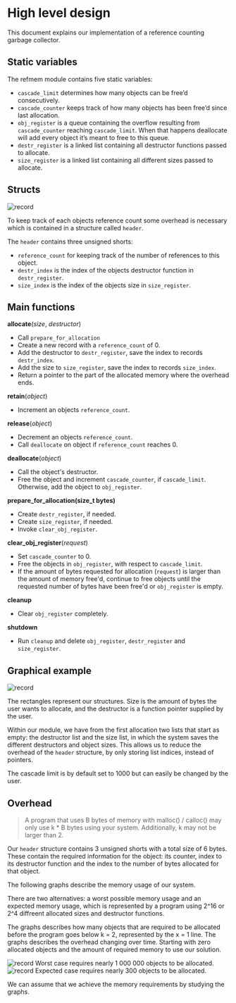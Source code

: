 # High level design
This document explains our implementation of a reference counting garbage collector.

## Static variables
The refmem module contains five static variables:
- ``cascade_limit`` determines how many objects can be free’d consecutively.
- ``cascade_counter`` keeps track of how many objects has been free’d since last allocation.
- ``obj_register`` is a queue containing the overflow resulting from ``cascade_counter`` reaching ``cascade_limit``.
  When that happens deallocate will add every object it’s meant to free to this queue.
- ``destr_register`` is a linked list containing all destructor functions passed to allocate.
- ``size_register`` is a linked list containing all different sizes passed to allocate.

## Structs

![record](HeaderDiagram.png?)

To keep track of each objects reference count some overhead is necessary which is contained in a structure called ``header``.

The ``header`` contains three unsigned shorts:
- ``reference_count`` for keeping track of the number of references to this object.
- ``destr_index`` is the index of the objects destructor function in ``destr_register``.
- ``size_index`` is the index of the objects size in ``size_register``.

## Main functions
**allocate**(*size*, *destructor*)
- Call ``prepare_for_allocation``
- Create a new record with a ``reference_count`` of 0.
- Add the destructor to ``destr_register``, save the index to records ``destr_index``.
- Add the size to ``size_register``, save the index to records ``size_index``.
- Return a pointer to the part of the allocated memory where the overhead ends.

**retain**(*object*)
- Increment an objects ``reference_count``.

**release**(*object*)
- Decrement an objects ``reference_count``.
- Call ``deallocate`` on object if ``reference_count`` reaches 0.

**deallocate**(*object*)
- Call the object's destructor.
- Free the object and increment ``cascade_counter``, if ``cascade_limit``. Otherwise, add the object to ``obj_register``.

**prepare_for_allocation(size_t bytes)**
- Create ``destr_register``, if  needed.
- Create ``size_register``, if  needed.
- Invoke ``clear_obj_register``.

**clear_obj_register**(*request*)
- Set ``cascade_counter`` to 0.
- Free the objects in ``obj_register``, with respect to ``cascade_limit``.
- If the amount of bytes requested for allocation (``request``) is larger than the amount of memory free'd, continue to free objects until the requested number of bytes have been free'd or ``obj_register`` is empty.

**cleanup**
- Clear ``obj_register`` completely.

**shutdown**
- Run ``cleanup`` and delete ``obj_register``, ``destr_register`` and ``size_register``.

## Graphical example

![record](record.png?)

The rectangles represent our structures. Size is the amount of bytes the user wants to allocate, and the destructor is a function pointer supplied by the user.

Within our module, we have from the first allocation two lists that start as empty: the destructor list and the size list, in which the system saves the different destructors and object sizes. This allows us to reduce the overhead of the ``header`` structure, by only storing list indices, instead of pointers.

 The cascade limit is by default set to 1000 but can easily be changed by the user.

## Overhead

> A program that uses B bytes of memory with malloc() / calloc() may only use k * B bytes using your system. Additionally, k may not be larger than 2.

Our ``header`` structure contains 3 unsigned shorts with a total size of 6 bytes. These contain the required information for the object: its counter, index to its destructor function and the index to the number of bytes allocated for that object.

The following graphs describe the memory usage of our system.

There are two alternatives: a worst possible memory usage and an expected memory usage, which is represented by a program using 2^16 or 2^4 diffreent allocated sizes and destructor functions.

The graphs describes how many objects that are required to be allocated before the program goes below k = 2, represented by the x = 1 line. The graphs describes the overhead changing over time. Starting with zero allocated objects and the amount of required memory to use our solution.

![record](graph2.png?)
Worst case requires nearly 1 000 000 objects to be allocated.
![record](graph1.png?)
Expected case requires nearly 300 objects to be allocated.

We can assume that we achieve the memory requirements by studying the graphs.
